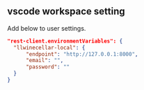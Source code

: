 ## vscode workspace setting
Add below to user settings.
```json
"rest-client.environmentVariables": {
  "llwinecellar-local": {
      "endpoint": "http://127.0.0.1:8000",
      "email": "",
      "password": ""
  }
}
```